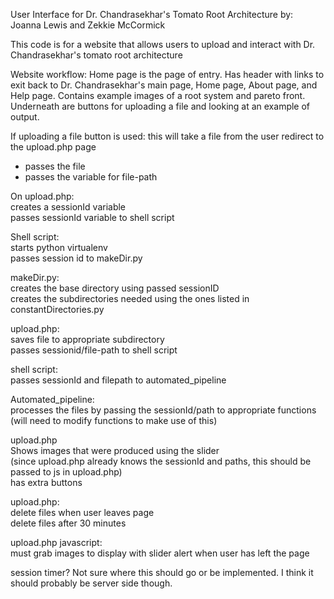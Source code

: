 User Interface for Dr. Chandrasekhar's Tomato Root Architecture
by: Joanna Lewis and Zekkie McCormick

This code is for a website that allows users to upload and interact with
Dr. Chandrasekhar's tomato root architecture 

Website workflow:
Home page is the page of entry.
Has header with links to exit back to Dr. Chandrasekhar's main page, Home page, About page, and Help page.
Contains example images of a root system and pareto front.
Underneath are buttons for uploading a file and looking at an example of output.

If uploading a file button is used:
this will take a file from the user
redirect to the upload.php page
  - passes the file
  - passes the variable for file-path

On upload.php:  
creates a sessionId variable  
passes sessionId variable to shell script  

Shell script:  
starts python virtualenv  
passes session id to makeDir.py  

makeDir.py:  
creates the base directory using passed sessionID  
creates the subdirectories needed using the ones listed in constantDirectories.py  

upload.php:  
saves file to appropriate subdirectory  
passes sessionid/file-path to shell script

shell script:  
passes sessionId and filepath to automated_pipeline  

Automated_pipeline:  
processes the files by passing the sessionId/path to appropriate functions  
(will need to modify functions to make use of this)  

upload.php  
Shows images that were produced using the slider  
  (since upload.php already knows the sessionId and paths, this should be passed to js in upload.php)  
has extra buttons  

upload.php:  
delete files when user leaves page  
delete files after 30 minutes  

upload.php javascript:  
must grab images to display with slider
alert when user has left the page

session timer? Not sure where this should go or be implemented. I think it should probably be server side though.

